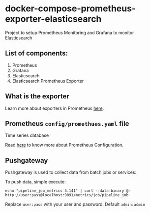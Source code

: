 # docker-compose-prometheus-exporter-elasticsearch

Project to setup Prometheus Monitoring and Grafana to monitor Elasticsearch 

## List of components:

1. Prometheus
2. Grafana
4. Elasticsearch
6. Elasticsearch Prometheus Exporter

## What is the exporter

Learn more about exporters in Prometheus [here](https://prometheus.io/docs/instrumenting/exporters/). 


## Prometheus `config/promethues.yaml` file

Time series database

Read [here](https://prometheus.io/docs/prometheus/latest/configuration/configuration/) to know more about Prometheus Configuration.


## Pushgateway

Pushgateway is used to collect data from batch jobs or services:

To push data, simple execute:

```
echo "pipeline_job_metrics 3.141" | curl --data-binary @- http://user:pass@localhost:9091/metrics/job/pipeline_job
```

Replace `user:pass` with your user and password. Default `admin:admin`
